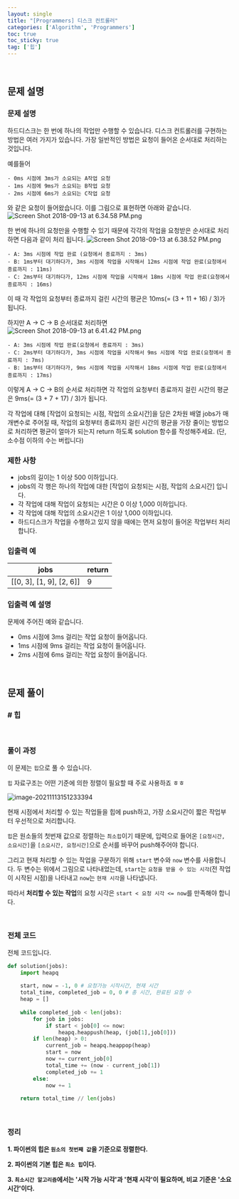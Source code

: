 ```yaml
---
layout: single
title: "[Programmers] 디스크 컨트롤러"
categories: ['Algorithm', 'Programmers']
toc: true
toc_sticky: true
tag: ['힙']
---
```




<br>

## 문제 설명

### 문제 설명

하드디스크는 한 번에 하나의 작업만 수행할 수 있습니다. 디스크 컨트롤러를 구현하는 방법은 여러 가지가 있습니다. 가장 일반적인 방법은 요청이 들어온 순서대로 처리하는 것입니다.

예를들어

```
- 0ms 시점에 3ms가 소요되는 A작업 요청
- 1ms 시점에 9ms가 소요되는 B작업 요청
- 2ms 시점에 6ms가 소요되는 C작업 요청
```

와 같은 요청이 들어왔습니다. 이를 그림으로 표현하면 아래와 같습니다.
![Screen Shot 2018-09-13 at 6.34.58 PM.png](https://grepp-programmers.s3.amazonaws.com/files/production/b68eb5cec6/38dc6a53-2d21-4c72-90ac-f059729c51d5.png)

한 번에 하나의 요청만을 수행할 수 있기 때문에 각각의 작업을 요청받은 순서대로 처리하면 다음과 같이 처리 됩니다.
![Screen Shot 2018-09-13 at 6.38.52 PM.png](https://grepp-programmers.s3.amazonaws.com/files/production/5e677b4646/90b91fde-cac4-42c1-98b8-8f8431c52dcf.png)

```
- A: 3ms 시점에 작업 완료 (요청에서 종료까지 : 3ms)
- B: 1ms부터 대기하다가, 3ms 시점에 작업을 시작해서 12ms 시점에 작업 완료(요청에서 종료까지 : 11ms)
- C: 2ms부터 대기하다가, 12ms 시점에 작업을 시작해서 18ms 시점에 작업 완료(요청에서 종료까지 : 16ms)
```

이 때 각 작업의 요청부터 종료까지 걸린 시간의 평균은 10ms(= (3 + 11 + 16) / 3)가 됩니다.

하지만 A → C → B 순서대로 처리하면
![Screen Shot 2018-09-13 at 6.41.42 PM.png](https://grepp-programmers.s3.amazonaws.com/files/production/9eb7c5a6f1/a6cff04d-86bb-4b5b-98bf-6359158940ac.png)

```
- A: 3ms 시점에 작업 완료(요청에서 종료까지 : 3ms)
- C: 2ms부터 대기하다가, 3ms 시점에 작업을 시작해서 9ms 시점에 작업 완료(요청에서 종료까지 : 7ms)
- B: 1ms부터 대기하다가, 9ms 시점에 작업을 시작해서 18ms 시점에 작업 완료(요청에서 종료까지 : 17ms)
```

이렇게 A → C → B의 순서로 처리하면 각 작업의 요청부터 종료까지 걸린 시간의 평균은 9ms(= (3 + 7 + 17) / 3)가 됩니다.

각 작업에 대해 [작업이 요청되는 시점, 작업의 소요시간]을 담은 2차원 배열 jobs가 매개변수로 주어질 때, 작업의 요청부터 종료까지 걸린 시간의 평균을 가장 줄이는 방법으로 처리하면 평균이 얼마가 되는지 return 하도록 solution 함수를 작성해주세요. (단, 소수점 이하의 수는 버립니다)

### 제한 사항

- jobs의 길이는 1 이상 500 이하입니다.
- jobs의 각 행은 하나의 작업에 대한 [작업이 요청되는 시점, 작업의 소요시간] 입니다.
- 각 작업에 대해 작업이 요청되는 시간은 0 이상 1,000 이하입니다.
- 각 작업에 대해 작업의 소요시간은 1 이상 1,000 이하입니다.
- 하드디스크가 작업을 수행하고 있지 않을 때에는 먼저 요청이 들어온 작업부터 처리합니다.

### 입출력 예

| jobs                     | return |
| ------------------------ | ------ |
| [[0, 3], [1, 9], [2, 6]] | 9      |

### 입출력 예 설명

문제에 주어진 예와 같습니다.

- 0ms 시점에 3ms 걸리는 작업 요청이 들어옵니다.
- 1ms 시점에 9ms 걸리는 작업 요청이 들어옵니다.
- 2ms 시점에 6ms 걸리는 작업 요청이 들어옵니다.

<br>

## 문제 풀이

### \# 힙

<br>

### 풀이 과정

이 문제는 `힙`으로 풀 수 있습니다. 

`힙` 자료구조는 어떤 기준에 의한 정렬이 필요할 때 주로 사용하죠 ㅎㅎ

![image-20211113151233394](https://user-images.githubusercontent.com/70505378/141608644-b4ba872c-4007-4ed7-8561-1a5ac9cc405d.png)

현재 시점에서 처리할 수 있는 작업들을 힙에 push하고, 가장 소요시간이 짧은 작업부터 우선적으로 처리합니다. 

`힙`은 원소들의 첫번재 값으로 정렬하는 `최소힙`이기 때문에, 입력으로 들어온 `[요청시간, 소요시간]`을 `[소요시간, 요청시간]`으로 순서를 바꾸어 push해주어야 합니다. 

그리고 현재 처리할 수 있는 작업을 구분하기 위해 `start` 변수와 `now` 변수를 사용합니다. 두 변수는 위에서 그림으로 나타내었는데, `start`는 `요청을 받을 수 있는 시각`(전 작업이 시작된 시점)을 나타내고 `now`는 `현재 시각`을 나타냅니다. 

따라서 **처리할 수 있는 작업**의 요청 시각은 `start < 요청 시각 <= now`를 만족해야 합니다. 

<br>

### 전체 코드

전체 코드입니다. 

```python
def solution(jobs):
    import heapq
    
    start, now = -1, 0 # 요청가능 시작시간, 현재 시간
    total_time, completed_job = 0, 0 # 총 시간, 완료된 요청 수
    heap = []
    
    while completed_job < len(jobs):
        for job in jobs:
            if start < job[0] <= now:
                heapq.heappush(heap, (job[1],job[0]))
        if len(heap) > 0:
            current_job = heapq.heappop(heap)
            start = now
            now += current_job[0]
            total_time += (now - current_job[1])
            completed_job += 1
        else:
            now += 1
            
    return total_time // len(jobs)
```

<br>

### 정리

**1. 파이썬의 힙은 `원소의 첫번째 값`을 기준으로 정렬한다.**

**2. 파이썬의 기본 힙은 `최소 힙`이다.**

**3. `최소시간 알고리즘`에서는 '시작 가능 시각'과 '현재 시각'이 필요하며, 비교 기준은 '소요 시간'이다.**














